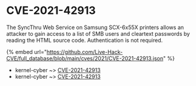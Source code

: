 # CVE-2021-42913

The SyncThru Web Service on Samsung SCX-6x55X printers allows an attacker to gain access to a list of SMB users and cleartext passwords by reading the HTML source code. Authentication is not required.

{% embed url="https://github.com/Live-Hack-CVE/full_database/blob/main/cves/2021/CVE-2021-42913.json" %}


* kernel-cyber ~> [CVE-2021-42913](https://www.alice-snow.ru/2021/database/cve-2021-42913/cve-2021-42913-kernel-cyber)
* kernel-cyber ~> [CVE-2021-42913](https://www.alice-snow.ru/2021/database/cve-2021-42913/cve-2021-42913-kernel-cyber)